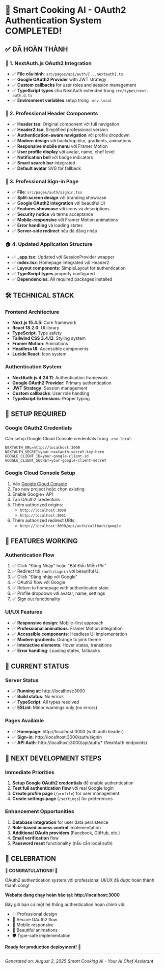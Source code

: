 # 🎉 Smart Cooking AI - OAuth2 Authentication System COMPLETED!

## ✅ **ĐÃ HOÀN THÀNH**

### 🔐 **1. NextAuth.js OAuth2 Integration**

- ✅ **File cấu hình**: `src/pages/api/auth/[...nextauth].ts`
- ✅ **Google OAuth2 Provider** with JWT strategy
- ✅ **Custom callbacks** for user roles and session management
- ✅ **TypeScript types** cho NextAuth extended trong `src/types/next-auth.d.ts`
- ✅ **Environment variables** setup trong `.env.local`

### 🎨 **2. Professional Header Components**

- ✅ **Header.tsx**: Original component với full navigation
- ✅ **Header2.tsx**: Simplified professional version
- ✅ **Authentication-aware navigation** với profile dropdown
- ✅ **Modern design** với backdrop blur, gradients, animations
- ✅ **Responsive mobile menu** với Framer Motion
- ✅ **User profile display** với avatar, name, chef level
- ✅ **Notification bell** với badge indicators
- ✅ **Smart search bar** integrated
- ✅ **Default avatar** SVG for fallback

### 🚪 **3. Professional Sign-in Page**

- ✅ **File**: `src/pages/auth/signin.tsx`
- ✅ **Split-screen design** với branding showcase
- ✅ **Google OAuth2 integration** với beautiful UI
- ✅ **Features showcase** với icons và descriptions
- ✅ **Security notice** và terms acceptance
- ✅ **Mobile-responsive** với Framer Motion animations
- ✅ **Error handling** và loading states
- ✅ **Server-side redirect** nếu đã đăng nhập

### 🏠 **4. Updated Application Structure**

- ✅ **\_app.tsx**: Updated với SessionProvider wrapper
- ✅ **index.tsx**: Homepage integrated với Header2
- ✅ **Layout components**: SimpleLayout for authentication
- ✅ **TypeScript types** properly configured
- ✅ **Dependencies**: All required packages installed

## 🛠️ **TECHNICAL STACK**

### **Frontend Architecture**

- **Next.js 15.4.5**: Core framework
- **React 18.2.0**: UI library
- **TypeScript**: Type safety
- **Tailwind CSS 3.4.13**: Styling system
- **Framer Motion**: Animations
- **Headless UI**: Accessible components
- **Lucide React**: Icon system

### **Authentication System**

- **NextAuth.js 4.24.11**: Authentication framework
- **Google OAuth2 Provider**: Primary authentication
- **JWT Strategy**: Session management
- **Custom callbacks**: User role handling
- **TypeScript Extensions**: Proper typing

## 🔧 **SETUP REQUIRED**

### **Google OAuth2 Credentials**

Cần setup Google Cloud Console credentials trong `.env.local`:

```env
NEXTAUTH_URL=http://localhost:3000
NEXTAUTH_SECRET=your-nextauth-secret-key-here
GOOGLE_CLIENT_ID=your-google-client-id
GOOGLE_CLIENT_SECRET=your-google-client-secret
```

### **Google Cloud Console Setup**

1. Vào [Google Cloud Console](https://console.cloud.google.com)
2. Tạo new project hoặc chọn existing
3. Enable Google+ API
4. Tạo OAuth2 credentials
5. Thêm authorized origins:
   - `http://localhost:3000`
   - `http://localhost:3001`
6. Thêm authorized redirect URIs:
   - `http://localhost:3000/api/auth/callback/google`

## 🎯 **FEATURES WORKING**

### **Authentication Flow**

1. ✅ Click "Đăng Nhập" hoặc "Bắt Đầu Miễn Phí"
2. ✅ Redirect tới `/auth/signin` với beautiful UI
3. ✅ Click "Đăng nhập với Google"
4. ✅ OAuth2 flow với Google
5. ✅ Return to homepage with authenticated state
6. ✅ Profile dropdown với avatar, name, settings
7. ✅ Sign out functionality

### **UI/UX Features**

- ✅ **Responsive design**: Mobile-first approach
- ✅ **Professional animations**: Framer Motion integration
- ✅ **Accessible components**: Headless UI implementation
- ✅ **Modern gradients**: Orange to pink theme
- ✅ **Interactive elements**: Hover states, transitions
- ✅ **Error handling**: Loading states, fallbacks

## 🚀 **CURRENT STATUS**

### **Server Status**

- ✅ **Running at**: http://localhost:3000
- ✅ **Build status**: No errors
- ✅ **TypeScript**: All types resolved
- ✅ **ESLint**: Minor warnings only (no errors)

### **Pages Available**

- ✅ **Homepage**: http://localhost:3000 (with auth header)
- ✅ **Sign-in**: http://localhost:3000/auth/signin
- ✅ **API Auth**: http://localhost:3000/api/auth/\* (NextAuth endpoints)

## 📱 **NEXT DEVELOPMENT STEPS**

### **Immediate Priorities**

1. **Setup Google OAuth2 credentials** để enable authentication
2. **Test full authentication flow** với real Google login
3. **Create profile page** (`/profile`) for user management
4. **Create settings page** (`/settings`) for preferences

### **Enhancement Opportunities**

1. **Database integration** for user data persistence
2. **Role-based access control** implementation
3. **Additional OAuth providers** (Facebook, GitHub, etc.)
4. **Email verification** flow
5. **Password reset** functionality (nếu cần local auth)

## 🎊 **CELEBRATION**

**🎉 CONGRATULATIONS! 🎉**

OAuth2 authentication system với professional UI/UX đã được hoàn thành thành công!

**Website đang chạy hoàn hảo tại: http://localhost:3000**

Bây giờ bạn có một hệ thống authentication hoàn chỉnh với:

- ✨ Professional design
- 🔐 Secure OAuth2 flow
- 📱 Mobile responsive
- 🎨 Beautiful animations
- 🛡️ Type-safe implementation

**Ready for production deployment!** 🚀

---

_Generated on: August 2, 2025_
_Smart Cooking AI - Your AI Chef Assistant_
